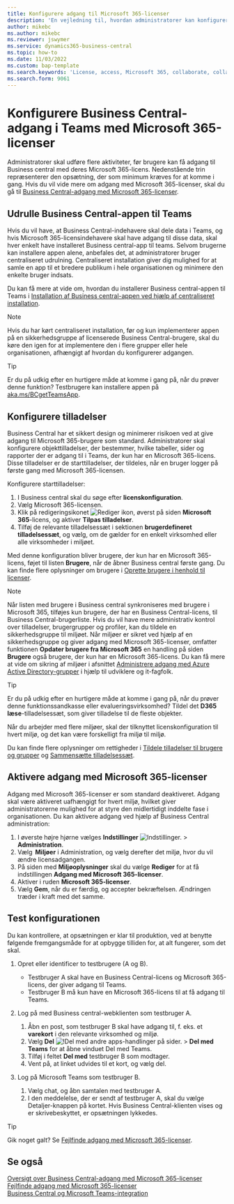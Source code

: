 ```yaml
---
title: Konfigurere adgang til Microsoft 365-licenser
description: 'En vejledning til, hvordan administratorer kan konfigurere adgang til Business Central med Microsoft 365-licenser.'
author: mikebc
ms.author: mikebc
ms.reviewer: jswymer
ms.service: dynamics365-business-central
ms.topic: how-to
ms.date: 11/03/2022
ms.custom: bap-template
ms.search.keywords: 'License, access, Microsoft 365, collaborate, collaboration, Teams, Microsoft Teams'
ms.search.form: 9061
---
```

# Konfigurere Business Central-adgang i Teams med Microsoft 365-licenser

Administratorer skal udføre flere aktiviteter, før brugere kan få adgang til Business central med deres Microsoft 365-licens. Nedenstående trin repræsenterer den opsætning, der som minimum kræves for at komme i gang. Hvis du vil vide mere om adgang med Microsoft 365-licenser, skal du gå til [Business Central-adgang med Microsoft 365-licenser](admin-access-with-m365-license.md).

## Udrulle Business Central-appen til Teams

Hvis du vil have, at Business Central-indehavere skal dele data i Teams, og hvis Microsoft 365-licensindehavere skal have adgang til disse data, skal hver enkelt have installeret Business central-app til teams. Selvom brugerne kan installere appen alene, anbefales det, at administratorer bruger centraliseret udrulning. Centraliseret installation giver dig mulighed for at samle en app til et bredere publikum i hele organisationen og minimere den enkelte bruger indsats. 

Du kan få mere at vide om, hvordan du installerer Business central-appen til Teams i [Installation af Business central-appen ved hjælp af centraliseret installation](admin-teams-integration.md#installing-the-business-central-app-by-using-centralized-deployment).

> [!NOTE]
> Hvis du har kørt centraliseret installation, før og kun implementerer appen på en sikkerhedsgruppe af licenserede Business Central-brugere, skal du køre den igen for at implementere den i flere grupper eller hele organisationen, afhængigt af hvordan du konfigurerer adgangen.

> [!TIP]
> Er du på udkig efter en hurtigere måde at komme i gang på, når du prøver denne funktion? Testbrugere kan installere appen på [aka.ms/BCgetTeamsApp](https://aka.ms/BCgetTeamsApp).

## Konfigurere tilladelser

Business Central har et sikkert design og minimerer risikoen ved at give adgang til Microsoft 365-brugere som standard. Administratorer skal konfigurere objekttilladelser, der bestemmer, hvilke tabeller, sider og rapporter der er adgang til i Teams, der kun har en Microsoft 365-licens. Disse tilladelser er de starttilladelser, der tildeles, når en bruger logger på første gang med Microsoft 365-licensen. 

Konfigurere starttilladelser:

1. I Business central skal du søge efter **licenskonfiguration**.
2. Vælg Microsoft 365-licensen.
3. Klik på redigeringsikonet ![Rediger ikon](media/edit-pencil.png), øverst på siden **Microsoft 365**-licens, og aktiver **Tilpas tilladelser**. 
4. Tilføj de relevante tilladelsessæt i sektionen **brugerdefineret tilladelsessæt**, og vælg, om de gælder for en enkelt virksomhed eller alle virksomheder i miljøet.

Med denne konfiguration bliver brugere, der kun har en Microsoft 365-licens, føjet til listen **Brugere**, når de åbner Business central første gang. Du kan finde flere oplysninger om brugere i [Oprette brugere i henhold til licenser](ui-how-users-permissions.md).

> [!NOTE]
> Når listen med brugere i Business central synkroniseres med brugere i Microsoft 365, tilføjes kun brugere, der har en Business Central-licens, til Business Central-brugerliste. Hvis du vil have mere administrativ kontrol over tilladelser, brugergrupper og profiler, kan du tildele en sikkerhedsgruppe til miljøet. Når miljøer er sikret ved hjælp af en sikkerhedsgruppe og giver adgang med Microsoft 365-licenser, omfatter funktionen **Opdater brugere fra Microsoft 365** en handling på siden **Brugere** også brugere, der kun har en Microsoft 365-licens. Du kan få mere at vide om sikring af miljøer i afsnittet [Administrere adgang med Azure Active Directory-grupper](/dynamics365/business-central/dev-itpro/administration/tenant-admin-center-manage-access#manage-access-using-azure-active-directory-groups) i hjælp til udviklere og it-fagfolk.

> [!TIP]
> Er du på udkig efter en hurtigere måde at komme i gang på, når du prøver denne funktionssandkasse eller evalueringsvirksomhed? Tildel det **D365 læse**-tilladelsessæt, som giver tilladelse til de fleste objekter.  

Når du arbejder med flere miljøer, skal der tilknyttet licenskonfiguration til hvert miljø, og det kan være forskelligt fra miljø til miljø. 

Du kan finde flere oplysninger om rettigheder i [Tildele tilladelser til brugere og grupper](ui-define-granular-permissions.md) og [Sammensætte tilladelsessæt](/dynamics365/business-central/dev-itpro/developer/devenv-permissionset-composing).

## Aktivere adgang med Microsoft 365-licenser

Adgang med Microsoft 365-licenser er som standard deaktiveret. Adgang skal være aktiveret uafhængigt for hvert miljø, hvilket giver administratorerne mulighed for at styre den midlertidigt inddelte fase i organisationen. Du kan aktivere adgang ved hjælp af Business Central administration: 

1. I øverste højre hjørne vælges **Indstillinger** ![Indstillinger.](media/ui-experience/settings_icon_small.png "Ikonet Indstillinger for rollecenter") > **Administration**.  
2. Vælg  **Miljøer** i Administration, og vælg derefter det miljø, hvor du vil ændre licensadgangen. 
3. På siden med **Miljøoplysninger** skal du vælge **Rediger** for at få indstillingen **Adgang med Microsoft 365-licenser**.
4. Aktiver i ruden **Microsoft 365-licenser**. 
5. Vælg **Gem**, når du er færdig, og accepter bekræftelsen. Ændringen træder i kraft med det samme.

## Test konfigurationen

Du kan kontrollere, at opsætningen er klar til produktion, ved at benytte følgende fremgangsmåde for at opbygge tilliden for, at alt fungerer, som det skal. 

1. Opret eller identificer to testbrugere (A og B).

   - Testbruger A skal have en Business Central-licens og Microsoft 365-licens, der giver adgang til Teams.
   - Testbruger B må kun have en Microsoft 365-licens til at få adgang til Teams.

2. Log på med Business central-webklienten som testbruger A.

   1. Åbn en post, som testbruger B skal have adgang til, f. eks. et **varekort** i den relevante virksomhed og miljø.
   2. Vælg **Del** ![!Del med andre apps-handlinger på sider.](media/share-icon.png) > **Del med Teams** for at åbne vinduet Del med Teams.
   3. Tilføj i feltet **Del med** testbruger B som modtager. 
   4. Vent på, at linket udvides til et kort, og vælg del. 

3. Log på Microsoft Teams som testbruger B.

   1. Vælg chat, og åbn samtalen med testbruger A. 
   2. I den meddelelse, der er sendt af testbruger A, skal du vælge Detaljer-knappen på kortet. Hvis Business Central-klienten vises og er skrivebeskyttet, er opsætningen lykkedes. 

> [!TIP]
> Gik noget galt? Se [Fejlfinde adgang med Microsoft 365-licenser](admin-access-with-m365-license-troubleshooting.md).

## Se også

[Oversigt over Business Central-adgang med Microsoft 365-licenser](admin-access-with-m365-license.md#minimum-requirements)  
[Fejlfinde adgang med Microsoft 365-licenser](admin-access-with-m365-license-troubleshooting.md)  
[Business Central og Microsoft Teams-integration](across-teams-overview.md)  
